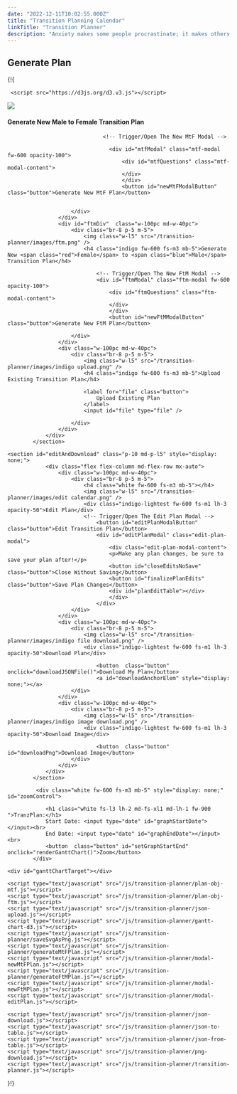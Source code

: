 ```yaml
---
date: "2022-12-11T10:02:55.000Z"
title: "Transition Planning Calendar"
linkTitle: "Transition Planner"
description: "Anxiety makes some people procrastinate; it makes others over-plan."
---
```


## Generate Plan

{!{
     <link href="https://maxcdn.bootstrapcdn.com/bootstrap/3.3.7/css/bootstrap.min.css" rel="stylesheet"  crossorigin="anonymous">
<script src="https://ajax.googleapis.com/ajax/libs/jquery/3.1.1/jquery.min.js"></script>
<script src="https://maxcdn.bootstrapcdn.com/bootstrap/3.3.7/js/bootstrap.min.js"></script>
	 <script src="https://d3js.org/d3.v3.js"></script>   
<link type="text/css" href="http://mbostock.github.io/d3/style.css" rel="stylesheet"  crossorigin="anonymous"/>
<link type="text/css" href="/css/transition-planner.css" rel="stylesheet"  crossorigin="anonymous"/>
<link rel="stylesheet" href="https://cdn.jsdelivr.net/npm/shorthandcss@1.1.1/dist/shorthand.min.css"  crossorigin="anonymous"/>
<link rel="stylesheet" href="https://fonts.googleapis.com/css?family=Muli:200,300,400,500,600,700,800,900&display=swap" crossorigin="anonymous" />
<link rel="stylesheet" type="text/css"
    href="https://cdnjs.cloudflare.com/ajax/libs/slick-carousel/1.9.0/slick.min.css"  crossorigin="anonymous"/>
<link rel="stylesheet" type="text/css" href="https://cdn.jsdelivr.net/npm/slick-carousel@1.8.1/slick/slick-theme.css"  crossorigin="anonymous"/> 
<link href="https://maxcdn.bootstrapcdn.com/bootstrap/3.3.7/css/bootstrap.min.css" rel="stylesheet"  crossorigin="anonymous"/>
            <section id="home" class="p-10 md-p-l5">
                <div class="flex flex-column md-flex-row mx-auto">
                    <div id="mtfDiv" class="w-100pc md-w-40pc">
                        <div class="br-8 p-5 m-5">
                            <img class="w-l5" src="/transition-planner/images/mtf.png" />
                            <h4 class="indigo fw-600 fs-m3 mb-5">Generate New <span class="blue">Male</span> to <span class="red">Female</span> Transition Plan</h4> 
                                 
                                  <!-- Trigger/Open The New MtF Modal -->
                                
                                    <div id="mtfModal" class="mtf-modal fw-600 opacity-100">
                                        <div id="mtfQuestions" class="mtf-modal-content">
                                        </div>
                                        </div>
                                        <button id="newMtFModalButton" class="button">Generate New MtF Plan</button>
                            
                                
                        </div>
                    </div>
                    <div id="ftmDiv"  class="w-100pc md-w-40pc">
                        <div class="br-8 p-5 m-5">
                            <img class="w-l5" src="/transition-planner/images/ftm.png" />
                            <h4 class="indigo fw-600 fs-m3 mb-5">Generate New <span class="red">Female</span> to <span class="blue">Male</span> Transition Plan</h4> 
                            
                                <!-- Trigger/Open The New FtM Modal -->
                                <div id="ftmModal" class="ftm-modal fw-600 opacity-100">
                                    <div id="ftmQuestions" class="ftm-modal-content">
                                    </div>
                                    </div>
                                    <button id="newFtMModalButton" class="button">Generate New FtM Plan</button>
                                
                        </div>
                    </div>
                    <div class="w-100pc md-w-40pc">
                        <div class="br-8 p-5 m-5">
                            <img class="w-l5" src="/transition-planner/images/indigo upload.png" />
                            <h4 class="indigo fw-600 fs-m3 mb-5">Upload Existing Transition Plan</h4> 
                             
                            <label for="file" class="button">
                                Upload Existing Plan
                            </label>
                            <input id="file" type="file" />
                            
                        </div>
                    </div>
                </div>
            </section>

    <section id="editAndDownload" class="p-10 md-p-l5" style="display: none;">
                <div class="flex flex-column md-flex-row mx-auto">
                    <div class="w-100pc md-w-40pc">
                        <div class="br-8 p-5 m-5">
                            <h4 class="white fw-600 fs-m3 mb-5"></h4>
                            <img class="w-l5" src="/transition-planner/images/edit calendar.png" />
                            <div class="indigo-lightest fw-600 fs-m1 lh-3 opacity-50">Edit Plan</div>
                            <!-- Trigger/Open The Edit Plan Modal -->
                                <button id="editPlanModalButton"  class="button">Edit Transition Plan</button>
                                <div id="editPlanModal" class="edit-plan-modal">
                                    <div class="edit-plan-modal-content">
                                    <p>Make any plan changes, be sure to save your plan after!</p>
                                    <button id="closeEditsNoSave"  class="button">Close Without Saving</button>
                                    <button id="finalizePlanEdits"  class="button">Save Plan Changes</button>
                                    <div id="planEditTable"></div>
                                    </div>
                                </div>
                        </div>
                    </div>
                    <div class="w-100pc md-w-40pc">
                        <div class="br-8 p-5 m-5">
                            <img class="w-l5" src="/transition-planner/images/indigo file download.png" />
                            <div class="indigo-lightest fw-600 fs-m1 lh-3 opacity-50">Download Plan</div>

                                <button  class="button" onclick="downloadJSONFile()">Download My Plan</button>
                                <a id="downloadAnchorElem" style="display: none;"></a>
                        </div>
                    </div>
                    <div class="w-100pc md-w-40pc">
                        <div class="br-8 p-5 m-5">
                            <img class="w-l5" src="/transition-planner/images/indigo image download.png" />
                            <div class="indigo-lightest fw-600 fs-m1 lh-3 opacity-50">Download Image</div>
        
                                <button  class="button" id="downloadPng">Download Image</button>
                        </div>
                    </div>
                </div>
            </section>

             <div class="white fw-600 fs-m3 mb-5" style="display: none;" id="zoomControl">
    
                <h1 class="white fs-l3 lh-2 md-fs-xl1 md-lh-1 fw-900 ">TranzPlan:</h1>
                Start Date: <input type="date" id="graphStartDate"></input><br>
                End Date: <input type="date" id="graphEndDate"></input><br>
                <button  class="button" id="setGraphStartEnd" onclick="renderGanttChart()">Zoom</button>
            </div>

    <div id="ganttChartTarget"></div>

    <script type="text/javascript" src="/js/transition-planner/plan-obj-mtf.js"></script>
    <script type="text/javascript" src="/js/transition-planner/plan-obj-ftm.js"></script>
    <script type="text/javascript" src="/js/transition-planner/json-upload.js"></script>
    <script type="text/javascript" src="/js/transition-planner/gantt-chart-d3.js"></script>
    <script type="text/javascript" src="/js/transition-planner/saveSvgAsPng.js"></script>
    <script type="text/javascript" src="/js/transition-planner/generateMtFPlan.js"></script>
    <script type="text/javascript" src="/js/transition-planner/modal-newMtFPlan.js"></script>
    <script type="text/javascript" src="/js/transition-planner/generateFtMPlan.js"></script>
    <script type="text/javascript" src="/js/transition-planner/modal-newFtMPlan.js"></script>
    <script type="text/javascript" src="/js/transition-planner/modal-editPlan.js"></script>
    
    <script type="text/javascript" src="/js/transition-planner/json-download.js"></script>
    <script type="text/javascript" src="/js/transition-planner/json-to-table.js"></script>
    <script type="text/javascript" src="/js/transition-planner/json-from-table.js"></script>
    <script type="text/javascript" src="/js/transition-planner/png-download.js"></script>
	<script type="text/javascript" src="/js/transition-planner/transition-planner.js"></script>

}!}
